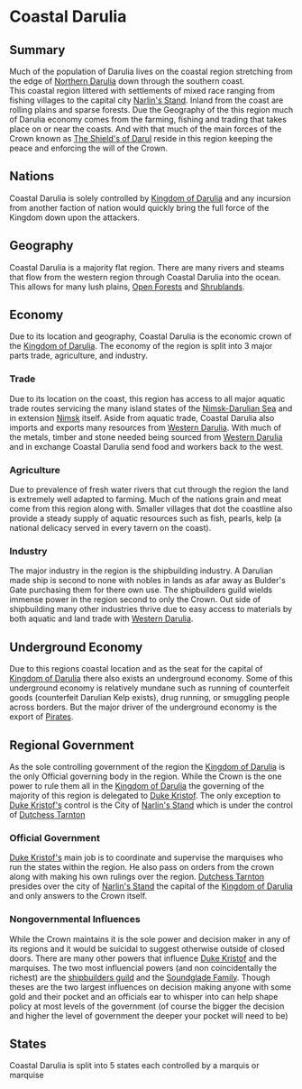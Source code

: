# Coastal Darulia
## Summary
Much of the population of Darulia lives on the coastal region stretching from the edge of [Northern Darulia](/World/Continents/Darulia/Regions%20of%20Darulia/Northern%20Darulia/NorthernDarulia.md) down through the southern coast.  
This coastal region littered with settlements of mixed race ranging from fishing villages to the capital city [Narlin's Stand](/TODO.md). Inland from the coast are rolling plains and sparse forests.
Due the Geography of the this region much of Darulia economy comes from the farming, fishing and trading that takes place on or near the coasts. And with that much of the main forces of the Crown known as [The Shield's of Darul](/TODO.md) reside in this region keeping the peace and enforcing the will of the Crown.

## Nations
Coastal Darulia is solely controlled by [Kingdom of Darulia](/TODO.md) and any incursion from another faction of nation would quickly bring the full force of the Kingdom down upon the attackers.

## Geography

Coastal Darulia is a majority flat region. There are many rivers and steams that flow from the western region through Coastal Darulia into the ocean. This allows for many lush plains, [Open Forests](https://fsi.nic.in/scheme-of-classification) and [Shrublands](https://en.wikipedia.org/wiki/Shrubland). 

## Economy
Due to its location and geography, Coastal Darulia is the economic crown of the [Kingdom of Darulia](/TODO.md). The economy of the region is split into 3 major parts trade, agriculture, and industry.
### Trade
Due to its location on the coast, this region has access to all major aquatic trade routes servicing the many island states of the [Nimsk-Darulian Sea](/TODO.md) and in extension [Nimsk](/TODO.md) itself. Aside from aquatic trade, Coastal Darulia also imports and exports many resources from [Western Darulia](/World/Continents/Darulia/Regions%20of%20Darulia/Western%20Darulia/WesternDarulia.md). With much of the metals, timber and stone needed being sourced from [Western Darulia](/World/Continents/Darulia/Regions%20of%20Darulia/Western%20Darulia/WesternDarulia.md) and in exchange Coastal Darulia send food and workers back to the west.
### Agriculture
Due to prevalence of fresh water rivers that cut through the region the land is extremely well adapted to farming. Much of the nations grain and meat come from this region along with. Smaller villages that dot the coastline also provide a steady supply of aquatic resources such as fish, pearls, kelp (a national delicacy served in every tavern on the coast).
### Industry
The major industry in the region is the shipbuilding industry. A Darulian made ship is second to none with nobles in lands as afar away as Bulder's Gate purchasing them for there own use. The shipbuilders guild wields immense power in the region second to only the Crown. Out side of shipbuilding many other industries thrive due to easy access to materials by both aquatic and land trade with [Western Darulia](/World/Continents/Darulia/Regions%20of%20Darulia/Western%20Darulia/WesternDarulia.md).
## Underground Economy
Due to this regions coastal location and as the seat for the capital of [Kingdom of Darulia](/TODO.md) there also exists an underground economy. Some of this underground economy is relatively mundane such as running of counterfeit goods (counterfeit Darulian Kelp exists), drug running, or smuggling people across borders. But the major driver of the underground economy is the export of [Pirates](/TODO.md). 
## Regional Government
As the sole controlling government of the region the [Kingdom of Darulia](/TODO.md) is the only Official governing body in the region. While the Crown is the one power to rule them all in the [Kingdom of Darulia](/TODO.md) the governing of the majority of this region is delegated to [Duke Kristof](/TODO.md). The only exception to [Duke Kristof's](/TODO.md) control is the City of [Narlin's Stand](/TODO.md) which is under the control of [Dutchess Tarnton](/TODO.md) 
### Official Government
[Duke Kristof's](/TODO.md) main job is to coordinate and supervise the marquises who run the states within the region. He also pass on orders from the crown along with making his own rulings over the region. [Dutchess Tarnton](/TODO.md) presides over the city of [Narlin's Stand](/TODO.md) the capital of the [Kingdom of Darulia](/TODO.md) and only answers to the Crown itself.
### Nongovernmental Influences
While the Crown maintains it is the sole power and decision maker in any of its regions and it would be suicidal to suggest otherwise outside of closed doors. There are many other powers that influence [Duke Kristof](/TODO.md) and the marquises. The two most influencial powers (and non coincidentally the richest) are the [shipbuilders guild](/TODO.md) and the [Soundglade Family](/TODO.md). Though theses are the two largest influences on decision making anyone with some gold and their pocket and an officials ear to whisper into can help shape policy at most levels of the government (of course the bigger the decision and higher the level of government the deeper your pocket will need to be)

## States
Coastal Darulia is split into 5 states each controlled by a marquis or marquise




